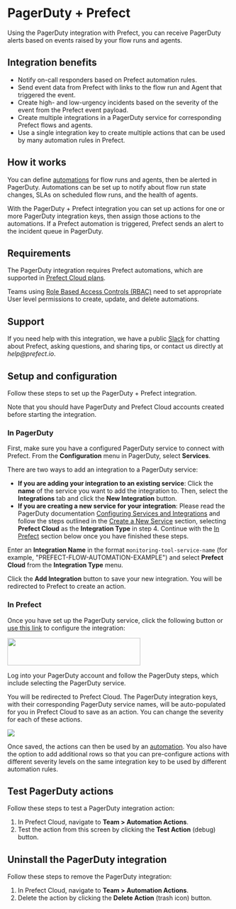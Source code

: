 # PagerDuty + Prefect

Using the PagerDuty integration with Prefect, you can receive PagerDuty alerts based on events raised by your flow runs and agents.

## Integration benefits

* Notify on-call responders based on Prefect automation rules.
* Send event data from Prefect with links to the flow run and Agent that triggered the event.
* Create high- and low-urgency incidents based on the severity of the event from the Prefect event payload.
* Create multiple integrations in a PagerDuty service for corresponding Prefect flows and agents. 
* Use a single integration key to create multiple actions that can be used by many automation rules in Prefect.

## How it works

You can define [automations](/orchestration/concepts/automations.html) for flow runs and agents, then be alerted in PagerDuty. Automations can be set up to notify about flow run state changes, SLAs on scheduled flow runs, and the health of agents. 

With the PagerDuty + Prefect integration you can set up actions for one or more PagerDuty integration keys, then assign those actions to the automations. If a Prefect automation is triggered, Prefect sends an alert to the incident queue in PagerDuty. 

## Requirements

The PagerDuty integration requires Prefect automations, which are supported in [Prefect Cloud plans](https://www.prefect.io/pricing/).

Teams using [Role Based Access Controls (RBAC)](/orchestration/rbac/overview.html) need to set appropriate User level permissions to create, update, and delete automations.

## Support

If you need help with this integration, we have a public [Slack](https://prefect.io/slack) for chatting about Prefect, asking questions, and sharing tips, or contact us directly at _help@prefect.io_. 

## Setup and configuration

Follow these steps to set up the PagerDuty + Prefect integration.

Note that you should have PagerDuty and Prefect Cloud accounts created before starting the integration.

### In PagerDuty

First, make sure you have a configured PagerDuty service to connect with Prefect. From the **Configuration** menu in PagerDuty, select **Services**.

There are two ways to add an integration to a PagerDuty service:

* **If you are adding your integration to an existing service**: Click the **name** of the service you want to add the integration to. Then, select the **Integrations** tab and click the **New Integration** button.
* **If you are creating a new service for your integration**: Please read the PagerDuty documentation [Configuring Services and Integrations](https://support.pagerduty.com/docs/services-and-integrations#section-configuring-services-and-integrations) and follow the steps outlined in the [Create a New Service](https://support.pagerduty.com/docs/services-and-integrations#section-create-a-new-service) section, selecting **Prefect Cloud** as the **Integration Type** in step 4. Continue with the [In Prefect](#in-prefect) section below once you have finished these steps.

Enter an **Integration Name** in the format `monitoring-tool-service-name` (for example, "PREFECT-FLOW-AUTOMATION-EXAMPLE") and select **Prefect Cloud** from the **Integration Type** menu.

Click the **Add Integration** button to save your new integration. You will be redirected to Prefect to create an action.

### In Prefect

Once you have set up the PagerDuty service, click the following button or [use this link](https://app.pagerduty.com/install/integration?app_id=PC2USS4&redirect_url=https://cloud.prefect.io/pagerduty&version=2) to configure the integration: 

[<img src="/logos/pagerduty_green.png" height=62 width=300 style="max-height: 80px; max-width: 400px;">](https://app.pagerduty.com/install/integration?app_id=PC2USS4&redirect_url=https://cloud.prefect.io/pagerduty&version=2)

Log into your PagerDuty account and follow the PagerDuty steps, which include selecting the PagerDuty service. 

You will be redirected to Prefect Cloud. The PagerDuty integration keys, with their corresponding PagerDuty service names, will be auto-populated for you in Prefect Cloud to save as an action. You can change the severity for each of these actions. 

![](/orchestration/integrations/pagerduty_action.png)

Once saved, the actions can then be used by an [automation](/orchestration/concepts/automations.html). You also have the option to add additional rows so that you can pre-configure actions with different severity levels on the same integration key to be used by different automation rules.

## Test PagerDuty actions

Follow these steps to test a PagerDuty integration action:

1. In Prefect Cloud, navigate to **Team > Automation Actions**.
2. Test the action from this screen by clicking the **Test Action** (debug) button.

## Uninstall the PagerDuty integration

Follow these steps to remove the PagerDuty integration:

1. In Prefect Cloud, navigate to **Team > Automation Actions**.
2. Delete the action by clicking the **Delete Action** (trash icon) button.
